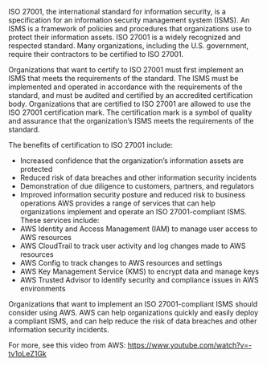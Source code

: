 ISO 27001, the international standard for information security, is a specification for an information security management system (ISMS). An ISMS is a framework of policies and procedures that organizations use to protect their information assets.
ISO 27001 is a widely recognized and respected standard. Many organizations, including the U.S. government, require their contractors to be certified to ISO 27001.

Organizations that want to certify to ISO 27001 must first implement an ISMS that meets the requirements of the standard. The ISMS must be implemented and operated in accordance with the requirements of the standard, and must be audited and certified by an accredited certification body.
Organizations that are certified to ISO 27001 are allowed to use the ISO 27001 certification mark. The certification mark is a symbol of quality and assurance that the organization’s ISMS meets the requirements of the standard.

The benefits of certification to ISO 27001 include:
- Increased confidence that the organization’s information assets are protected
- Reduced risk of data breaches and other information security incidents
- Demonstration of due diligence to customers, partners, and regulators
- Improved information security posture and reduced risk to business operations
AWS provides a range of services that can help organizations implement and operate an ISO 27001-compliant ISMS. These services include:
- AWS Identity and Access Management (IAM) to manage user access to AWS resources
- AWS CloudTrail to track user activity and log changes made to AWS resources
- AWS Config to track changes to AWS resources and settings
- AWS Key Management Service (KMS) to encrypt data and manage keys
- AWS Trusted Advisor to identify security and compliance issues in AWS environments

Organizations that want to implement an ISO 27001-compliant ISMS should consider using AWS. AWS can help organizations quickly and easily deploy a compliant ISMS, and can help reduce the risk of data breaches and other information security incidents.

For more, see this video from AWS: https://www.youtube.com/watch?v=-tv1oLeZ1Gk
